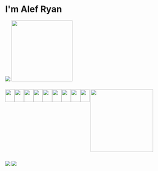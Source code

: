 # I'm Alef Ryan
<div>
    <image src="https://github-readme-stats.vercel.app/api?username=alef2006&show_icons=true&theme=tokyonight">
    <image  height="195" src="https://github-readme-stats.vercel.app/api/top-langs/?username=anuraghazra&layout=donut&theme=tokyonight">  
</div>

###
  
  <div style="display:flex;gap:300">
     <image height="40" width="30"src="https://cdn.jsdelivr.net/gh/devicons/devicon/icons/flutter/flutter-original.svg" />
     <image height="40" width="30"src="https://cdn.jsdelivr.net/gh/devicons/devicon/icons/dart/dart-original.svg" />
     <image height="40" width="30"src="https://cdn.jsdelivr.net/gh/devicons/devicon/icons/html5/html5-original.svg" />
     <image height="40" width="30"src="https://cdn.jsdelivr.net/gh/devicons/devicon/icons/css3/css3-original.svg" />
       <image height="40" width="30"src="https://cdn.jsdelivr.net/gh/devicons/devicon/icons/javascript/javascript-original.svg" />
      <image height="40" width="30"src="https://cdn.jsdelivr.net/gh/devicons/devicon/icons/flask/flask-original.svg" />
      <image height="40" width="30"src="https://cdn.jsdelivr.net/gh/devicons/devicon/icons/python/python-original.svg" />
      <image height="40" width="30"src="https://cdn.jsdelivr.net/gh/devicons/devicon/icons/godot/godot-original.svg" />
      <image height="40" width="30"src="https://cdn.jsdelivr.net/gh/devicons/devicon/icons/blender/blender-original.svg" />
      <image  align="right" height="200"src="https://media.giphy.com/media/brDwVn5kGIz3W/giphy.gif"/>
  
  </div>

        
##

  <div>
   <a href="https://www.instagram.com/dev_alef.ryan/"><image height="" src="https://img.shields.io/badge/Instagram-E4405F?style=for-the-badge&logo=instagram&logoColor=white"></a>
   <a href="https://www.linkedin.com/in/alef-ryan-passos-santos-57855b230/?originalSubdomain=br"><image height="" src="https://img.shields.io/badge/LinkedIn-0077B5?style=for-the-badge&logo=linkedin&logoColor=white"></a>

  </div>
    







